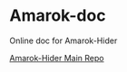 # Amarok-doc
Online doc for Amarok-Hider

[Amarok-Hider Main Repo](https://github.com/deltazefiro/Amarok-Hider)
